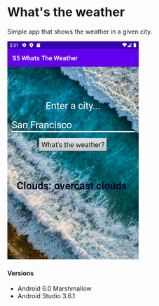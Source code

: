 # What's the weather
 Simple app that shows the weather in a given city.

 ![](/doc/screenshot.png)

#### Versions
 - Android 6.0 Marshmallow 
 - Android Studio 3.6.1 
